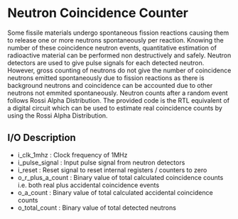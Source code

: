 # Neutron Coincidence Counter
Some fissile materials undergo spontaneous fission reactions causing them to release one or more neutrons spontaneously per reaction. 
Knowing the number of these coincidence neutron events, quantitative estimation of radioactive material can be performed non destructively and safely.
Neutron detectors are used to give pulse signals for each detected neutron. However, gross counting of neutrons do not give the number of
coincidence neutrons emitted spontaneously due to fission reactions as there is background neutrons and coincidence can be accounted due to
other neutrons not emmited spontaneously. Neutron counts after a random event follows Rossi Alpha Distribution. The provided code is the RTL
equivalent of a digital circuit which can be used to estimate real coincidence counts by using the Rossi Alpha Distribution.
## I/O Description
- i_clk_1mhz		: Clock frequency of 1MHz
- i_pulse_signal	: Input pulse signal from neutron detectors
- i_reset			: Reset signal to reset internal registers / counters to zero
- o_r_plus_a_count	: Binary value of total calculated coincidence counts i.e. both real plus accidental coincidence events
- o_a_count			: Binary value of total calculated accidental coincidence counts
- o_total_count		: Binary value of total detected neutrons
